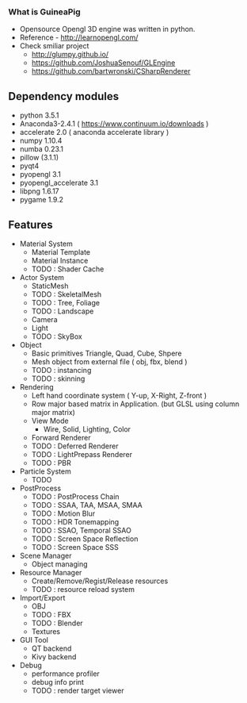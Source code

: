 ### What is GuineaPig
* Opensource Opengl 3D engine was written in python.
* Reference - http://learnopengl.com/
* Check smiliar project
    - http://glumpy.github.io/
    - https://github.com/JoshuaSenouf/GLEngine
    - https://github.com/bartwronski/CSharpRenderer

## Dependency modules
 - python 3.5.1
 - Anaconda3-2.4.1 ( https://www.continuum.io/downloads )
 - accelerate 2.0 ( anaconda accelerate library )
 - numpy 1.10.4
 - numba 0.23.1
 - pillow (3.1.1)
 - pyqt4
 - pyopengl 3.1
 - pyopengl_accelerate 3.1
 - libpng 1.6.17
 - pygame 1.9.2

## Features
* Material System
    - Material Template
    - Material Instance
    - TODO : Shader Cache
* Actor System
    - StaticMesh
    - TODO : SkeletalMesh
    - TODO : Tree, Foliage
    - TODO : Landscape
    - Camera
    - Light
    - TODO : SkyBox
* Object
    - Basic primitives Triangle, Quad, Cube, Shpere
    - Mesh object from external file ( obj, fbx, blend )
    - TODO : instancing
    - TODO : skinning
* Rendering
    - Left hand coordinate system ( Y-up, X-Right, Z-front )
    - Row major based matrix in Application. (but GLSL using column major matrix)
    - View Mode
        - Wire, Solid, Lighting, Color
    - Forward Renderer
    - TODO : Deferred Renderer
    - TODO : LightPrepass Renderer
    - TODO : PBR
* Particle System
    - TODO
* PostProcess
    - TODO : PostProcess Chain
    - TODO : SSAA, TAA, MSAA, SMAA
    - TODO : Motion Blur
    - TODO : HDR Tonemapping
    - TODO : SSAO, Temporal SSAO
    - TODO : Screen Space Reflection
    - TODO : Screen Space SSS
* Scene Manager
    - Object managing
* Resource Manager
    - Create/Remove/Regist/Release resources
    - TODO : resource reload system
* Import/Export
    - OBJ
    - TODO : FBX
    - TODO : Blender
    - Textures
* GUI Tool
    - QT backend
    - Kivy backend
* Debug
    - performance profiler
    - debug info print
    - TODO : render target viewer
